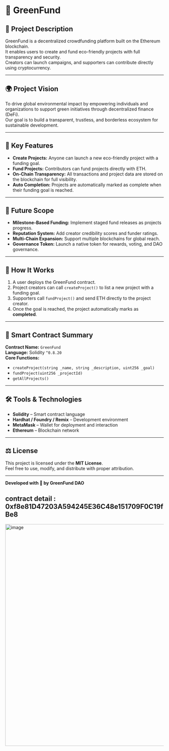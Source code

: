 # 🌱 GreenFund

## 📘 Project Description
GreenFund is a decentralized crowdfunding platform built on the Ethereum blockchain.  
It enables users to create and fund eco-friendly projects with full transparency and security.  
Creators can launch campaigns, and supporters can contribute directly using cryptocurrency.

---

## 🌍 Project Vision
To drive global environmental impact by empowering individuals and organizations to support green initiatives through decentralized finance (DeFi).  
Our goal is to build a transparent, trustless, and borderless ecosystem for sustainable development.

---

## 🚀 Key Features
- **Create Projects:** Anyone can launch a new eco-friendly project with a funding goal.  
- **Fund Projects:** Contributors can fund projects directly with ETH.  
- **On-Chain Transparency:** All transactions and project data are stored on the blockchain for full visibility.  
- **Auto Completion:** Projects are automatically marked as complete when their funding goal is reached.  

---

## 🔮 Future Scope
- **Milestone-Based Funding:** Implement staged fund releases as projects progress.  
- **Reputation System:** Add creator credibility scores and funder ratings.  
- **Multi-Chain Expansion:** Support multiple blockchains for global reach.  
- **Governance Token:** Launch a native token for rewards, voting, and DAO governance.

---

## 🧠 How It Works
1. A user deploys the GreenFund contract.  
2. Project creators can call `createProject()` to list a new project with a funding goal.  
3. Supporters call `fundProject()` and send ETH directly to the project creator.  
4. Once the goal is reached, the project automatically marks as **completed**.

---

## 🧩 Smart Contract Summary
**Contract Name:** `GreenFund`  
**Language:** Solidity `^0.8.20`  
**Core Functions:**
- `createProject(string _name, string _description, uint256 _goal)`
- `fundProject(uint256 _projectId)`  
- `getAllProjects()`  

---

## 🛠️ Tools & Technologies
- **Solidity** – Smart contract language  
- **Hardhat / Foundry / Remix** – Development environment  
- **MetaMask** – Wallet for deployment and interaction  
- **Ethereum** – Blockchain network  

---

## ⚖️ License
This project is licensed under the **MIT License**.  
Feel free to use, modify, and distribute with proper attribution.

---

**Developed with 💚 by GreenFund DAO**
## contract detail : 0xf8e81D47203A594245E36C48e151709F0C19fBe8
<img width="1433" height="704" alt="image" src="https://github.com/user-attachments/assets/3db8166f-6e01-4525-9ee4-dd5d9a3c0279" />
